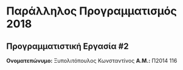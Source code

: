 # Παράλληλος Προγραμματισμός 2018
## Προγραμματιστική Εργασία #2

**Ονοματεπώνυμο:** Ξυπολιτόπουλος Κωνσταντίνος
**Α.Μ.:** Π2014 116


